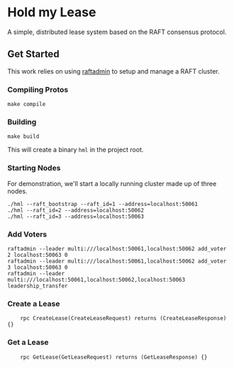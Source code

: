 # Hold my Lease

A simple, distributed lease system based on the RAFT consensus protocol.

## Get Started

This work relies on using [raftadmin](https://github.com/Jille/raftadmin) to setup and manage a RAFT cluster.

### Compiling Protos
```make compile```

### Building
```make build```

This will create a binary `hml` in the project root.

### Starting Nodes
For demonstration, we'll start a locally running cluster made up of three nodes.

```
./hml --raft_bootstrap --raft_id=1 --address=localhost:50061
./hml --raft_id=2 --address=localhost:50062
./hml --raft_id=3 --address=localhost:50063
```

### Add Voters

```
raftadmin --leader multi:///localhost:50061,localhost:50062 add_voter 2 localhost:50063 0
raftadmin --leader multi:///localhost:50061,localhost:50062 add_voter 3 localhost:50063 0
raftadmin --leader multi:///localhost:50061,localhost:50062,localhost:50063 leadership_transfer
```


### Create a Lease

```
    rpc CreateLease(CreateLeaseRequest) returns (CreateLeaseResponse) {}
```

### Get a Lease

```
    rpc GetLease(GetLeaseRequest) returns (GetLeaseResponse) {}
```
